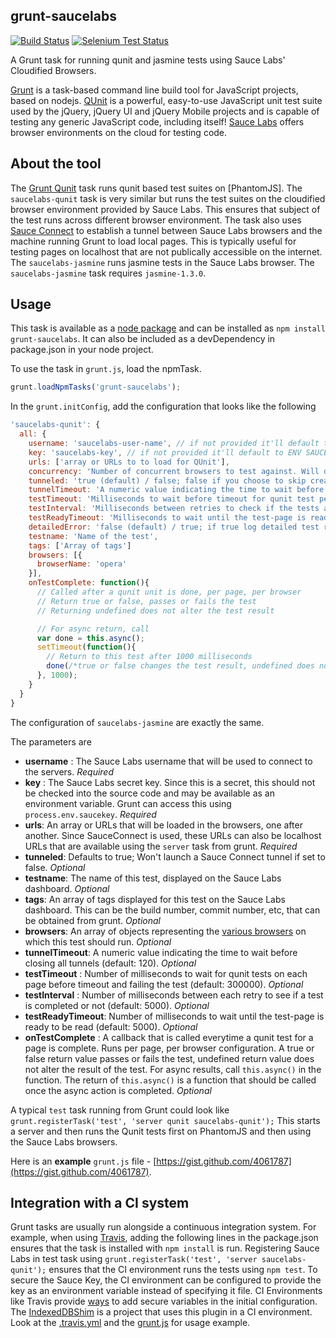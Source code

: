 grunt-saucelabs
---------------------

[![Build Status](https://api.travis-ci.org/axemclion/grunt-saucelabs.png?branch=master)](https://travis-ci.org/axemclion/grunt-saucelabs)
[![Selenium Test Status](https://saucelabs.com/buildstatus/grunt-sauce)](https://saucelabs.com/u/grunt-sauce)

A Grunt task for running qunit and jasmine tests using Sauce Labs' Cloudified Browsers.

[Grunt](http://gruntjs.com/) is a task-based command line build tool for JavaScript projects, based on nodejs.
[QUnit](http://qunitjs.com/) is a powerful, easy-to-use JavaScript unit test suite used by the jQuery, jQuery UI and jQuery Mobile projects and is capable of testing any generic JavaScript code, including itself!
[Sauce Labs](https://saucelabs.com/) offers browser environments on the cloud for testing code.

About the tool
--------------
The [Grunt Qunit](https://github.com/gruntjs/grunt/blob/master/docs/task_qunit.md) task runs qunit based test suites on [PhantomJS].
The `saucelabs-qunit` task is very similar but runs the test suites on the cloudified browser environment provided by Sauce Labs. This ensures that subject of the test runs across different browser environment.
The task also uses [Sauce Connect](https://saucelabs.com/docs/sauce-connect) to establish a tunnel between Sauce Labs browsers and the machine running Grunt to load local pages. This is typically useful for testing pages on localhost that are not publically accessible on the internet.
The `saucelabs-jasmine` runs jasmine tests in the Sauce Labs browser. The `saucelabs-jasmine` task requires `jasmine-1.3.0`.

Usage
------
This task is available as a [node package](https://npmjs.org/package/grunt-saucelabs) and can be installed as `npm install grunt-saucelabs`. It can also be included as a devDependency in package.json in your node project.

To use the task in `grunt.js`, load the npmTask.


```javascript
grunt.loadNpmTasks('grunt-saucelabs');

```

In the `grunt.initConfig`, add the configuration that looks like the following

```javascript
'saucelabs-qunit': {
  all: {
    username: 'saucelabs-user-name', // if not provided it'll default to ENV SAUCE_USERNAME (if applicable)
    key: 'saucelabs-key', // if not provided it'll default to ENV SAUCE_ACCESS_KEY (if applicable)
    urls: ['array or URLs to to load for QUnit'],
    concurrency: 'Number of concurrent browsers to test against. Will default to the number of overall browsers specified. Check your plan (free: 2, OSS: 3) and make sure you have got sufficient Sauce Labs concurrency.',
    tunneled: 'true (default) / false; false if you choose to skip creating a Sauce connect tunnel.',
    tunnelTimeout: 'A numeric value indicating the time to wait before closing all tunnels',
    testTimeout: 'Milliseconds to wait before timeout for qunit test per page',
    testInterval: 'Milliseconds between retries to check if the tests are completed',
    testReadyTimeout: 'Milliseconds to wait until the test-page is ready to be read',
    detailedError: 'false (default) / true; if true log detailed test results when a test error occurs',
    testname: 'Name of the test',
    tags: ['Array of tags']
    browsers: [{
      browserName: 'opera'
    }],
    onTestComplete: function(){
      // Called after a qunit unit is done, per page, per browser
      // Return true or false, passes or fails the test
      // Returning undefined does not alter the test result

      // For async return, call
      var done = this.async();
      setTimeout(function(){
        // Return to this test after 1000 milliseconds
        done(/*true or false changes the test result, undefined does not alter the result*/);
      }, 1000);
    }
  }
}

```

The configuration of `saucelabs-jasmine` are exactly the same.

The parameters are

* __username__ : The Sauce Labs username that will be used to connect to the servers. _Required_
* __key__ : The Sauce Labs secret key. Since this is a secret, this should not be checked into the source code and may be available as an environment variable. Grunt can access this using   `process.env.saucekey`. _Required_
* __urls__: An array or URLs that will be loaded in the browsers, one after another. Since SauceConnect is used, these URLs can also be localhost URLs that are available using the `server` task from grunt. _Required_
* __tunneled__: Defaults to true; Won't launch a Sauce Connect tunnel if set to false. _Optional_
* __testname__: The name of this test, displayed on the Sauce Labs dashboard. _Optional_
* __tags__: An array of tags displayed for this test on the Sauce Labs dashboard. This can be the build number, commit number, etc, that can be obtained from grunt. _Optional_
* __browsers__: An array of objects representing the [various browsers](https://saucelabs.com/docs/browsers) on which this test should run.  _Optional_
* __tunnelTimeout__: A numeric value indicating the time to wait before closing all tunnels (default: 120). _Optional_
* __testTimeout__ : Number of milliseconds to wait for qunit tests on each page before timeout and failing the test (default: 300000). _Optional_
* __testInterval__ : Number of milliseconds between each retry to see if a test is completed or not (default: 5000). _Optional_
* __testReadyTimeout__: Number of milliseconds to wait until the test-page is ready to be read (default: 5000). _Optional_
* __onTestComplete__ : A callback that is called everytime a qunit test for a page is complete. Runs per page, per browser configuration. A true or false return value passes or fails the test, undefined return value does not alter the result of the test. For async results, call `this.async()` in the function. The return of `this.async()` is a function that should be called once the async action is completed. _Optional_

A typical `test` task running from Grunt could look like `grunt.registerTask('test', 'server qunit saucelabs-qunit');` This starts a server and then runs the Qunit tests first on PhantomJS and then using the Sauce Labs browsers.

Here is an __example__ `grunt.js` file - [https://gist.github.com/4061787](https://gist.github.com/4061787).

Integration with a CI system
--------------------------
Grunt tasks are usually run alongside a continuous integration system. For example, when using [Travis](travis-ci.org), adding the following lines in the package.json ensures that the task is installed with `npm install` is run. Registering Sauce Labs in test task using `grunt.registerTask('test', 'server saucelabs-qunit');` ensures that the CI environment runs the tests using `npm test`.
To secure the Sauce Key, the CI environment can be configured to provide the key as an environment variable instead of specifying it file. CI Environments like Travis provide [ways](http://about.travis-ci.org/docs/user/build-configuration/#Secure-environment-variables) to add secure variables in the initial configuration.
The [IndexedDBShim](http://github.com/axemclion/IndexedDBShim) is a project that uses this plugin in a CI environment. Look at the [.travis.yml](https://github.com/axemclion/IndexedDBShim/blob/master/.travis.yml) and the [grunt.js](https://github.com/axemclion/IndexedDBShim/blob/master/grunt.js) for usage example.
